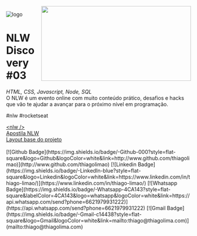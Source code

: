 <img align="right" width="408" height="204" src="http://www.thiagolima.com/img/github/nlw_ticket.png">

![logo](http://www.thiagolima.com/img/github/logo_limao.png)

# NLW Discovery #03
<p>
  <em>HTML, CSS, Javascript, Node, SQL</em> <br>
  O NLW é um evento online com muito conteúdo prático, desafios e hacks que vão te ajudar a avançar para o próximo nível em programação.
</p>
<p>#nlw #rocketseat </p>
<a href="https://nextlevelweek.com/" title="Apostila NLW">&lt;nlw /&gt;</a><br>
<a href="https://storage.googleapis.com/golden-wind/nextlevelweek/Apostila-NLW.pdf" title="Apostila NLW">Apostila NLW</a><br>
<a href="https://www.notion.so/Layout-Happy-Discovery-ce58c48280d34d249656565eabc5397f" title="Layout base do projeto">Layout base do projeto</a>
<br><br>
[![Github Badge](https://img.shields.io/badge/-Github-000?style=flat-square&logo=Github&logoColor=white&link=http://www.github.com/thiagolimao)](http://www.github.com/thiagolimao)
[![Linkedin Badge](https://img.shields.io/badge/-LinkedIn-blue?style=flat-square&logo=Linkedin&logoColor=white&link=https://www.linkedin.com/in/thiago-limao/)](https://www.linkedin.com/in/thiago-limao/)
[![Whatsapp Badge](https://img.shields.io/badge/-Whatsapp-4CA143?style=flat-square&labelColor=4CA143&logo=whatsapp&logoColor=white&link=https://api.whatsapp.com/send?phone=6621979931222)](https://api.whatsapp.com/send?phone=6621979931222)
[![Gmail Badge](https://img.shields.io/badge/-Gmail-c14438?style=flat-square&logo=Gmail&logoColor=white&link=mailto:thiago@thiagolima.com)](mailto:thiago@thiagolima.com)


